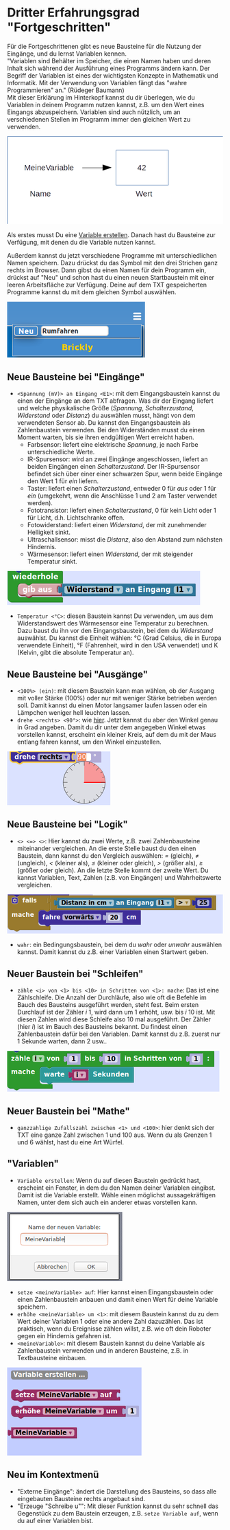 # Dritter Erfahrungsgrad "Fortgeschritten"    

Für die Fortgeschrittenen gibt es neue Bausteine für die Nutzung der Eingänge, und du lernst Variablen kennen.   
"Variablen sind Behälter im Speicher, die einen Namen haben und deren Inhalt sich während der Ausführung eines Programms ändern kann. Der Begriff der Variablen ist eines der wichtigsten Konzepte in Mathematik und Informatik. Mit der Verwendung von Variablen fängt das "wahre Programmieren" an." (Rüdeger Baumann)    
Mit dieser Erklärung im Hinterkopf kannst du dir überlegen, wie du Variablen in deinem Programm nutzen kannst, z.B. um den Wert eines Eingangs abzuspeichern. Variablen sind auch nützlich, um an verschiedenen Stellen im Programm immer den gleichen Wert zu verwenden.  

![Schematische Darstellung einer Variablen](/de/brickly/variable.png)  

Als erstes musst Du eine [Variable erstellen](/de/brickly/level-3.md#variableerstellen). Danach hast du Bausteine zur Verfügung, mit denen du die Variable nutzen kannst.    

Außerdem kannst du jetzt verschiedene Programme mit unterschiedlichen Namen speichern. Dazu drückst du das Symbol mit den drei Strichen ganz rechts im Browser. Dann gibst du einen Namen für dein Programm ein, drückst auf "Neu" und schon hast du einen neuen Startbaustein mit einer leeren Arbeitsfläche zur Verfügung. Deine auf dem TXT gespeicherten Programme kannst du mit dem gleichen Symbol auswählen.  

![Neues Programm anlegen](/de/brickly/speichern.png)

## Neue Bausteine bei "Eingänge"    
* `<Spannung (mV)> an Eingang <E1>`: mit dem Eingangsbaustein kannst du einen der Eingänge an dem TXT abfragen. Was dir der Eingang liefert und welche physikalische Größe (*Spannung*, *Schalterzustand*, *Widerstand* oder *Distanz*) du auswählen musst, hängt von dem verwendeten Sensor ab. Du kannst den Eingangsbaustein als Zahlenbaustein verwenden. Bei den Widerständen musst du einen Moment warten, bis sie ihren endgültigen Wert erreicht haben.    
  * Farbsensor: liefert eine elektrische *Spannung*, je nach Farbe unterschiedliche Werte.  
  * IR-Spursensor: wird an zwei Eingänge angeschlossen, liefert an beiden Eingängen einen *Schalterzustand*. Der IR-Spursensor befindet sich über einer einer schwarzen Spur, wenn beide Eingänge den Wert 1 für *ein* liefern.  
  * Taster: liefert einen *Schalterzustand*, entweder 0 für *aus* oder 1 für *ein* (umgekehrt, wenn die Anschlüsse 1 und 2 am Taster verwendet werden).  
  * Fototransistor: liefert einen *Schalterzustand*, 0 für kein Licht oder 1 für Licht, d.h. Lichtschranke offen.  
  * Fotowiderstand: liefert einen *Widerstand*, der mit zunehmender Helligkeit sinkt.
  * Ultraschallsensor: misst die *Distanz*, also den Abstand zum nächsten Hindernis.  
  * Wärmesensor: liefert einen *Widerstand*, der mit steigender Temperatur sinkt.  

![Eingang auslesen](/de/brickly/eingang.png)
  
* `Temperatur <°C>`: diesen Baustein kannst Du verwenden, um aus dem Widerstandswert des Wärmesensor eine Temperatur zu berechnen. Dazu baust du ihn vor den Eingangsbaustein, bei dem du *Widerstand* auswählst. Du kannst die Einheit wählen: °C (Grad Celsius, die in Europa verwendete Einheit), °F (Fahrenheit, wird in den USA verwendet) und K (Kelvin, gibt die absolute Temperatur an).  

## Neue Bausteine bei "Ausgänge"    
* `<100%> (ein)`: mit diesem Baustein kann man wählen, ob der Ausgang mit voller Stärke (100%) oder nur mit weniger Stärke betrieben werden soll. Damit kannst du einen Motor langsamer laufen lassen oder ein Lämpchen weniger hell leuchten lassen.  
* `drehe <rechts> <90°>`<a name="drehegrad"></a>: wie [hier](/de/brickly/level-1.md#drehe). Jetzt kannst du aber den Winkel genau in Grad angeben. Damit du dir unter dem angegeben Winkel etwas vorstellen kannst, erscheint ein kleiner Kreis, auf dem du mit der Maus entlang fahren kannst, um den Winkel einzustellen.     

![Drehwinkel einstellen](/de/brickly/winkel.png)

## Neue Bausteine bei "Logik"     
* `<> <=> <>`: Hier kannst du zwei Werte, z.B. zwei Zahlenbausteine miteinander vergleichen. An die erste Stelle baust du den einen Baustein, dann kannst du den Vergleich auswählen: *=* (gleich), *&ne;* (ungleich), *&lt;* (kleiner als), *&le;* (kleiner oder gleich), *&gt;* (größer als), *&ge;* (größer oder gleich). An die letzte Stelle kommt der zweite Wert. Du kannst Variablen, Text, Zahlen (z.B. von Eingängen) und Wahrheitswerte vergleichen.  

![Vergleich](/de/brickly/vergleich.png)

* `wahr`: ein Bedingungsbaustein, bei dem du *wahr* oder *unwahr* auswählen kannst. Damit kannst du z.B. einer Variablen einen Startwert geben.    

## Neuer Baustein bei "Schleifen"    
* `zähle <i> von <1> bis <10> in Schritten von <1>: mache`: Das ist eine Zählschleife. Die Anzahl der Durchläufe, also wie oft die Befehle im Bauch des Bausteins ausgeführt werden, steht fest. Beim ersten Durchlauf ist der Zähler *i* 1, wird dann um 1 erhöht, usw. bis *i* 10 ist. Mit diesen Zahlen wird diese Schleife also 10 mal ausgeführt. Der Zähler (hier *i*) ist im Bauch des Bausteins bekannt. Du findest einen Zahlenbaustein dafür bei den Variablen. Damit kannst du z.B. zuerst nur 1 Sekunde warten, dann 2 usw..    

![Zählschleife](/de/brickly/zaehlschleife.png)

## Neuer Baustein bei "Mathe"      
* `ganzzahlige Zufallszahl zwischen <1> und <100>`: hier denkt sich der TXT eine ganze Zahl zwischen 1 und 100 aus. Wenn du als Grenzen 1 und 6 wählst, hast du eine Art Würfel.     

## "Variablen"      
* `Variable erstellen`<a name="variableerstellen"></a>: Wenn du auf diesen Baustein gedrückt hast, erscheint ein Fenster, in dem du den Namen deiner Variablen eingibst. Damit ist die Variable erstellt. Wähle einen möglichst aussagekräftigen Namen, unter dem sich auch ein anderer etwas vorstellen kann.  

![Variable erstellen](/de/brickly/variableerstellen.png)

* `setze <meineVariable> auf`: Hier kannst einen Eingangsbaustein oder einen Zahlenbaustein anbauen und damit einen Wert für deine Variable speichern.  
* `erhöhe <meineVariable> um <1>`: mit diesem Baustein kannst du zu dem Wert deiner Variablen 1 oder eine andere Zahl dazuzählen. Das ist praktisch, wenn du Ereignisse zählen willst, z.B. wie oft dein Roboter gegen ein Hindernis gefahren ist.  
* `<meineVariable>`: mit diesem Baustein kannst du deine Variable als Zahlenbaustein verwenden und in anderen Bausteine, z.B. in Textbausteine einbauen.    

![Variablen-Gruppe](/de/brickly/gruppevariablen.png)


## Neu im Kontextmenü    
* "Externe Eingänge": ändert die Darstellung des Bausteins, so dass alle eingebauten Bausteine rechts angebaut sind.   
* "Erzeuge "Schreibe u"": Mit dieser Funktion kannst du sehr schnell das Gegenstück zu dem Baustein erzeugen, z.B. `setze Variable auf`, wenn du auf einer Variablen bist.

